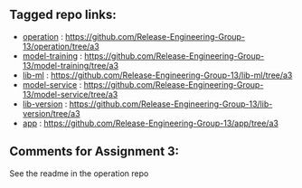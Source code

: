 ## Tagged repo links:
- [operation](https://github.com/Release-Engineering-Group-13/operation) : https://github.com/Release-Engineering-Group-13/operation/tree/a3
- [model-training](https://github.com/Release-Engineering-Group-13/model-training) : https://github.com/Release-Engineering-Group-13/model-training/tree/a3
- [lib-ml](https://github.com/Release-Engineering-Group-13/lib-ml) : https://github.com/Release-Engineering-Group-13/lib-ml/tree/a3
- [model-service](https://github.com/Release-Engineering-Group-13/model-service) : https://github.com/Release-Engineering-Group-13/model-service/tree/a3
- [lib-version](https://github.com/Release-Engineering-Group-13/lib-version) : https://github.com/Release-Engineering-Group-13/lib-version/tree/a3
- [app](https://github.com/Release-Engineering-Group-13/app) : https://github.com/Release-Engineering-Group-13/app/tree/a3

## Comments for Assignment 3:
See the readme in the operation repo

